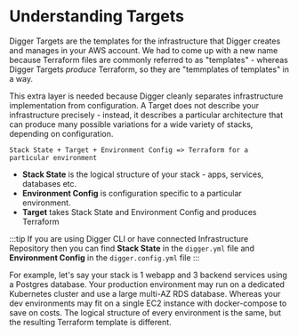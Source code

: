 # Understanding Targets

Digger Targets are the templates for the infrastructure that Digger creates and manages in your AWS account. We had to come up with a new name because Terraform files are commonly referred to as "templates" - whereas Digger Targets _produce_ Terraform, so they are "temmplates of templates" in a way.

This extra layer is needed because Digger cleanly separates infrastructure implementation from configuration. A Target does not describe your infrastructure precisely - instead, it describes a particular architecture that can produce many possible variations for a wide variety of stacks, depending on configuration.

```
Stack State + Target + Environment Config => Terraform for a particular environment
```
- **Stack State** is the logical structure of your stack - apps, services, databases etc.
- **Environment Config** is configuration specific to a particular environment. 
- **Target** takes Stack State and Environment Config and produces Terraform

:::tip
If you are using Digger CLI or have connected Infrastructure Repository then you can find **Stack State** in the `digger.yml` file and **Environment Config** in the `digger.config.yml` file
:::

For example, let's say your stack is 1 webapp and 3 backend services using a Postgres database. Your production environment may run on a dedicated Kubernetes cluster and use a large multi-AZ RDS database. Whereas your dev environments may fit on a single EC2 instance with docker-compose to save on costs. The logical structure of every environment is the same, but the resulting Terraform template is different.